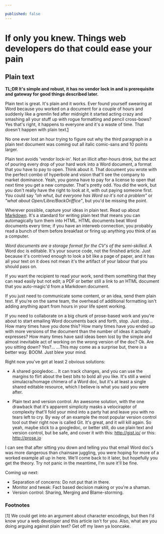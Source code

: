 ```yaml
---

published: false
---
```


If only you knew. Things web developers do that could ease your pain
====================================================================

## Plain text

**TL;DR It's simple and robust, it has no vendor lock in and is prerequisite and gateway for good things described later.**

Plain text is great. It's plain and it works. Ever found yourself swearing at Word because you worked on a document for a couple of hours and suddenly like a gremlin fed after midnight it started acting crazy and smashing all your stuff up with rogue formatting and pencil cross-bows? Yes that's right, it happens to everyone and it's a waste of time. That doesn't happen with plain text.[1](#note-1)

No one ever lost an hour trying to figure out why the third paragraph in a plain text document was coming out all italic comic-sans and 10 points larger.

Plain text avoids 'vendor lock-in'. Not an illicit after-hours drink, but the act of pouring every drop of your hard work into a Word document, a format that you have to pay to open. Think about it. That document you wrote with the perfect combo of hyperbole and vision that'll see the company to market dominance. Yeah, you gonna have to pay for a license to open that next time you get a new computer. That's pretty odd. You did the work, but you don't really have the right to look at it, with out paying someone first. You could say _"oh whut, but everyone has Word so it's not a problem"_ or _"what about Open/Libre/BackOriffice"_, but you'd be missing the point.

Wherever possible, capture your ideas in plain text. Read up about [Markdown](http://daringfireball.net/projects/markdown/basics). It's a standard for writing plain text that means you can automagically turn them into HTML. HTML documents beat Word documents every time; if you have an interweb connection, you probably read a bunch of them before breakfast or firing up anything you think of as a computer.

*Word documents are a storage format for the CV's of the semi-skilled.* A Word doc is editable. It's your source code, not the finished article. Just because it's contrived enough to look a bit like a page of paper, and it has all your text on it does not mean it's the artifact of your labour that you should pass on. 

If you want the recipient to read your work, send them something that they can read easily but not edit; a PDF or better still a link to an HTML document that you auto-magic'd from a Markdown document. 

If you just need to communicate some content, or an idea, send them plain text. If you're on the same team, the overhead of additional formatting isn't adding anything apart from hours in your life spent working.

If you need to collaborate on a big chunk of prose-based work and you're about to start emailing Word documents back and forth, stop. Just stop... How many times have you done this? How many times have you ended up with more versions of the document than the number of ideas it actually expresses? How many times have said ideas been lost by the simple and almost inevitable act of working on the wrong version of the doc?
Ok. Are you sitting down?
Yes?...
...This may come as a surprise but, there _is_ a better way. BOOM. Just blew your mind.

Right now you've got at least 2 obvious solutions:

- A shared googledoc... 
It can track changes, and you can use the margins to flirt about the best bits to bold all you like. It's still a weird simulacra/homage chimera of a Word doc, but it's at least a single shared editable resource, which I believe is what you said you were after.

- Plain text and version control. 
An awesome solution, with the one drawback that it's apparent simplicity masks a velociraptor of complexity that'll fold your mind into a party hat and leave you with no tears left to cry. By way of an example the most popular version control tool out their right now is called Git. It's great, and it will kill again. So yeah, maybe stick to a googledoc, or better still, do use plain text and version control, but be safe, and cover it with this: http://gist.io/ or this: http://prose.io

I can see that after sitting you down and telling you that email Word doc's was more dangerous than chainsaw juggling, you were hoping for more of a worked example all up in here. We'll come back to it later, but hopefully you get the theory. Try not panic in the meantime, I'm sure it'll be fine.

Coming up next:

- Separation of concerns: Do not put that in there.
- Monitor and tweak: Fact based decision making or you're a shaman.
- Version control: Sharing, Merging and Blame-storming.


### Footnotes

<span id="note-1">[1]</span> We could get into an argument about character encodings, but then I'd know your a web developer and this article isn't for you. Also, what are you doing arguing against plain text? Get off my lawn ya looncake.